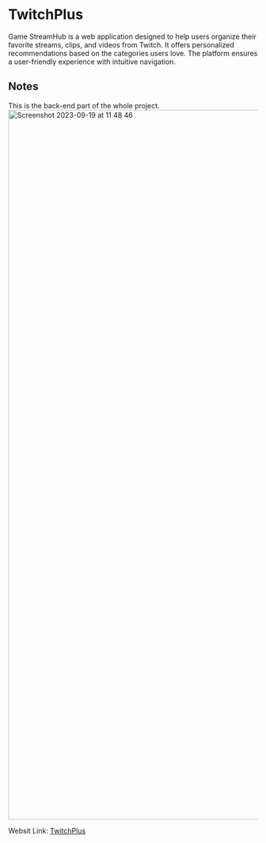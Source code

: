 ﻿# TwitchPlus
Game StreamHub is a web application designed to help users organize their favorite streams, clips, and videos from Twitch. It offers personalized recommendations based on the categories users love. The platform ensures a user-friendly experience with intuitive navigation.


## Notes
This is the back-end part of the whole project.
<img width="1436" alt="Screenshot 2023-09-19 at 11 48 46" src="">


Websit Link: [TwitchPlus](https://yd46mne2mt.us-east-2.awsapprunner.com/)
